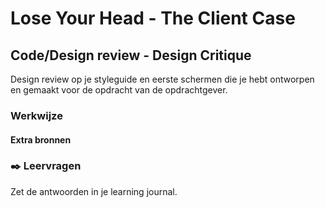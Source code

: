 # Lose Your Head - The Client Case

## Code/Design review - Design Critique

Design review op je styleguide en eerste schermen die je hebt ontworpen en gemaakt voor de opdracht van de opdrachtgever.

<!-- ### Doel van de opdracht -->
<!-- Wat hebben ze geleerd op het einde van deze workshop. -->

### Werkwijze
<!-- We schrijven in principe geen tutorials maar helpen ze op weg. -->

#### Extra bronnen
<!-- Extra links voor documentatie en tutorials -->

<!--
### 💪 Extra uitdagingen
 Dit is optioneel voor de hardlopers die iets extra's willen. 
-->

### ✒️ Leervragen

Zet de antwoorden in je learning journal.

<!-- Een drietal vragen die ze kunnen opnemen in hun learning journal, waar de squadleaders dan weer op terug komen op vrijdag. -->
